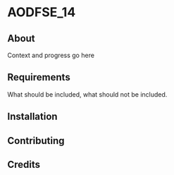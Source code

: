 # AODFSE_14


<h2>About</h2>
Context and progress go here

<h2>Requirements</h2>

What should be included, what should not be included.

<h2>Installation</h2>


<h2>Contributing</h2>


<h2>Credits</h2>

